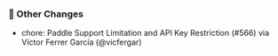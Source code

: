 ### 🔄 Other Changes
* chore: Paddle Support Limitation and API Key Restriction (#566) via Víctor Ferrer García (@vicfergar)
